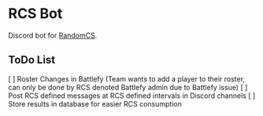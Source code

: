 # RCS Bot

Discord bot for [RandomCS](http://randomcs.com).

## ToDo List

[ ] Roster Changes in Battlefy (Team wants to add a player to their roster, can only be done by RCS denoted Battlefy admin due to Battlefy issue)
[ ] Post RCS defined messages at RCS defined intervals in Discord channels
[ ] Store results in database for easier RCS consumption
